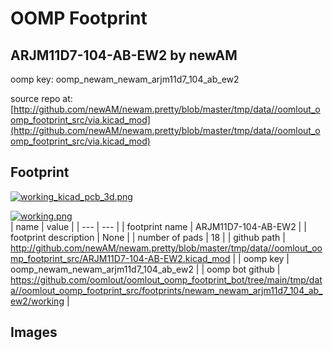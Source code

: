 # OOMP Footprint  
## ARJM11D7-104-AB-EW2  by newAM  
  
oomp key: oomp_newam_newam_arjm11d7_104_ab_ew2  
  
source repo at: [http://github.com/newAM/newam.pretty/blob/master/tmp/data//oomlout_oomp_footprint_src/via.kicad_mod](http://github.com/newAM/newam.pretty/blob/master/tmp/data//oomlout_oomp_footprint_src/via.kicad_mod)  
## Footprint  
  
[![working_kicad_pcb_3d.png](working_kicad_pcb_3d_600.png)](working_kicad_pcb_3d.png)  
  
[![working.png](working_600.png)](working.png)  
| name | value | 
| --- | --- | 
| footprint name | ARJM11D7-104-AB-EW2 | 
| footprint description | None | 
| number of pads | 18 | 
| github path | http://github.com/newAM/newam.pretty/blob/master/tmp/data//oomlout_oomp_footprint_src/ARJM11D7-104-AB-EW2.kicad_mod | 
| oomp key | oomp_newam_newam_arjm11d7_104_ab_ew2 | 
| oomp bot github | https://github.com/oomlout/oomlout_oomp_footprint_bot/tree/main/tmp/data//oomlout_oomp_footprint_src/footprints/newam_newam_arjm11d7_104_ab_ew2/working | 
## Images  
